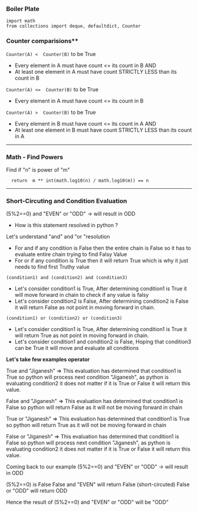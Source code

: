 ### Boiler Plate

```
import math
from collections import deque, defaultdict, Counter

```





### Counter comparisions**


`Counter(A) <  Counter(B)` to be True

- Every element in A must have count <= its count in B 
AND
- At least one element in A must have count STRICTLY LESS than its count in B


`Counter(A) <=  Counter(B)` to be True

- Every element in A must have count <= its count in B 


`Counter(A) >  Counter(B)` to be True

- Every element in B must have count <= its count in A
AND
- At least one element in B must have count STRICTLY LESS than its count in A

---


### Math - Find Powers

Find if "n" is power of "m"


```   return  m ** int(math.log10(n) / math.log10(m)) == n ```

---

### Short-Circuting and Condition Evaluation

(5%2==0) and "EVEN" or "ODD"  -> will result in ODD 

- How is this statement resolved in python ?

Let's understand "and" and "or "resolution

- For and if any condition is False then the entire chain is False so it has to evaluate entire chain trying to find Falsy Value
- For or  if any condition is True then it will return True which is why it just needs to find first Truthy value

`(condition1) and (condition2) and (condition3)`
- Let's consider condition1 is True, After determining condition1 is True it will move forward in chain to check if any value is falsy
- Let's consider condition2 is False, After determining condition2 is False it will return False as not point in moving forward in chain.

`(condition1) or (condition2) or (condition3)`
- Let's consider condition1 is True, After determining condition1 is True it will return True as not point in moving forward in chain.
- Let's consider condition1 and condition2 is False, Hoping that condition3 can be True it will move and evaluate all conditions


**Let's take few examples <condition1> operator <condition2>**

True and "Jiganesh" => This evaluation has determined that condition1 is True so python will process next condition "Jiganesh", as python is evaluating condition2 it does not matter if it is True or False it will return this value.

False and "Jiganesh" => This evaluation has determined that condition1 is False so python will return False as it will not be moving forward in chain 

True or "Jiganesh" => This evaluation has determined that condition1 is True so python will return True as it will not be moving forward in chain

False or "Jiganesh" => This evaluation has determined that condition1 is False so python will process next condition "Jiganesh", as python is evaluating condition2 it does not matter if it is True or False it will return this value.


Coming back to our example (5%2==0) and "EVEN" or "ODD"  -> will result in ODD 


(5%2==0) is False
False and "EVEN" will return False (short-circuted)
False or "ODD" will return ODD

Hence the result of (5%2==0) and "EVEN" or "ODD" will be "ODD"